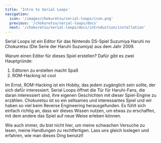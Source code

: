```yaml
---
title: 'Intro to Serial Loops'
navigation:
  icon: '/images/chokuretsu/serial-loops/icon.png'
  previous: '/chokuretsu/serial-loops/docs'
  next: '/chokuretsu/serial-loops/docs/introduction/installation'
---
```


Serial Loops ist ein Editor für das Nintendo DS-Spiel Suzumiya Haruhi no Chokuretsu (Die Serie der Haruhi Suzumiya) aus dem Jahr 2009.

Warum einen Editor für dieses Spiel erstellen? Dafür gibt es zwei Hauptgründe:
1. Editoren zu erstellen macht Spaß
2. ROM-Hacking ist cool

Im Ernst, ROM-Hacking ist ein Hobby, das jedem zugänglich sein sollte, der sich dafür interessiert. Serial Loops öffnet die Tür
für Haruhi-Fans, die daran interessiert sind, ihre eigenen Geschichten mit dieser Spiel-Engine zu erzählen. Chokuretsu ist so ein seltsames und interessantes Spiel
und wir haben so viel beim Reverse Engineering herausgefunden. Es fühlt sich einfach richtig an, dass wir dieses Wissen nutzen, um etwas zu erschaffen,
mit dem andere das Spiel auf neue Weise erleben können.

Wie auch immer, du bist nicht hier, um meine schwachen Versuche zu lesen, meine Handlungen zu rechtfertigen. Lass uns gleich loslegen und erfahren, wie man dieses Ding benutzt!